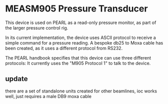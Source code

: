 # MEASM905 Pressure Transducer

This device is used on PEARL as a read-only pressure monitor, as part of the larger pressure control rig. 

In its current implementation, the device uses ASCII protocol to receive a simple command for a pressure reading. A bespoke db25 to Moxa cable has been created, as it uses a different protocol from RS232.

The PEARL handbook specifies that this device can use three different protocols: It currently uses the "M905 Protocol 1" to talk to the device.

## update

there are a set of standalone units created for other beamlines, ioc works well, just requires a male DB9 moxa cable
